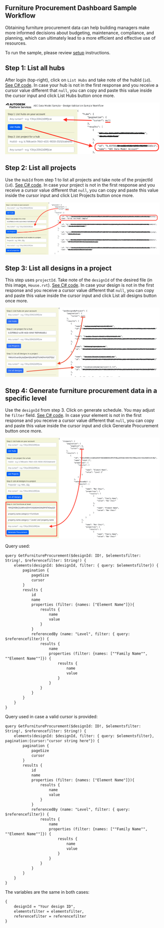 ## Furniture Procurement Dashboard Sample Workflow

Obtaining furniture procurement data can help building managers make more informed decisions about budgeting, maintenance, compliance, and planning, which can ultimately lead to a more efficient and effective use of resources.

To run the sample, please review [setup](./README.md#SETUP) instructions.

## Step 1: List all hubs

After login (top-right), click on `List Hubs` and take note of the hubId (`id`). [See C# code](/Controllers/HubsProjects.cs).
In case your hub is not in the first response and you receive a cursor value different that `null`, you can copy and paste this value inside the cursor input and click List Hubs button once more.

![Step 1](./images/hubs.png)

## Step 2: List all projects

Use the `HubId` from step 1 to list all projects and take note of the projectId (`id`). [See C# code](/Controllers/HubsProjects.cs).
In case your project is not in the first response and you receive a cursor value different that `null`, you can copy and paste this value inside the cursor input and click List Projects button once more.

![Step 2](./images/projects.png)

## Step 3: List all designs in a project

This step uses `projectId`. Take note of the `designId` of the desired file (in this image, `House.rvt`). [See C# code](/Controllers/Designs.cs).
In case your design is not in the first response and you receive a cursor value different that `null`, you can copy and paste this value inside the cursor input and click List all designs button once more.

![Step 3](./images/designs.png)

## Step 4: Generate furniture procurement data in a specific level

Use the `designId` from step 3. Click on generate schedule. You may adjust he `filter` field. [See C# code](/Controllers/Schedule.cs).
In case your element is not in the first response and you receive a cursor value different that `null`, you can copy and paste this value inside the cursor input and click Generate Procurement button once more.

![Step 3](./images/furnitureprocurement.png)

Query used:

```
query GetFurnitureProcurement($designId: ID!, $elementsfilter: String!, $referencefilter: String!) {
	elements(designId: $designId, filter: { query: $elementsfilter}) {
		pagination {
			pageSize
			cursor
		}
		results {
			id
			name
			properties (filter: {names: ["Element Name"]}){
				results {
					name
					value
				}
			}
			referencedBy (name: "Level", filter: { query: $referencefilter}) {
				results {
					name
					properties (filter: {names: [""Family Name"", ""Element Name""]}) {
						results {
							name
							value
						}
					}
				}
			}
		}
	}
}
```

Query used in case a valid cursor is provided:

```
query GetFurnitureProcurement($designId: ID!, $elementsfilter: String!, $referencefilter: String!) {
	elements(designId: $designId, filter: { query: $elementsfilter}, pagination:{cursor:"cursor string here"}) {
		pagination {
			pageSize
			cursor
		}
		results {
			id
			name
			properties (filter: {names: ["Element Name"]}){
				results {
					name
					value
				}
			}
			referencedBy (name: "Level", filter: { query: $referencefilter}) {
				results {
					name
					properties (filter: {names: [""Family Name"", ""Element Name""]}) {
						results {
							name
							value
						}
					}
				}
			}
		}
	}
}
```

The variables are the same in both cases:

```
{
	designId = "Your design ID",
	elementsfilter = elementsfilter,
	referencefilter = referencefilter
}
```
